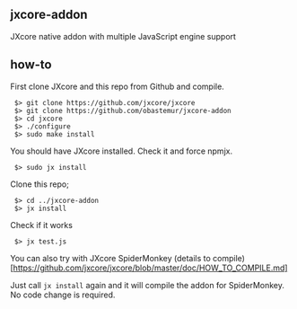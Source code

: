 ## jxcore-addon
JXcore native addon with multiple JavaScript engine support

## how-to
First clone JXcore and this repo from Github and compile.
```
 $> git clone https://github.com/jxcore/jxcore
 $> git clone https://github.com/obastemur/jxcore-addon
 $> cd jxcore
 $> ./configure 
 $> sudo make install
```

You should have JXcore installed. Check it and force npmjx.

```
 $> sudo jx install 
```

Clone this repo;
```
 $> cd ../jxcore-addon
 $> jx install
```

Check if it works
```
 $> jx test.js
```

You can also try with JXcore SpiderMonkey (details to compile)[https://github.com/jxcore/jxcore/blob/master/doc/HOW_TO_COMPILE.md] 

Just call `jx install` again and it will compile the addon for SpiderMonkey. No code change is required.